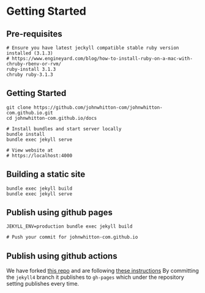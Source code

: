 # Getting Started

## Pre-requisites

```
# Ensure you have latest jeckyll compatible stable ruby version installed (3.1.3)
# https://www.engineyard.com/blog/how-to-install-ruby-on-a-mac-with-chruby-rbenv-or-rvm/
ruby-install 3.1.3
chruby ruby-3.1.3
```
## Getting Started
```
git clone https://github.com/johnwhitton-com/johnwhitton-com.github.io.git
cd johnwhitton-com.github.io/docs

# Install bundles and start server locally
bundle install
bundle exec jekyll serve

# View website at 
# https://localhost:4000
```

## Building a static site
```
bundle exec jekyll build
bundle exec jekyll serve
```

## Publish using github pages 
```
JEKYLL_ENV=production bundle exec jekyll build

# Push your commit for johnwhitton-com.github.io 
```

## Publish using github actions
We have forked [this repo](https://github.com/johnwhitton-com/jekyll4-deploy-gh-pages) and are following [these instructions](https://github.com/marketplace/actions/jekyll-4-build-deploy)
By committing the `jekyll4` branch it publishes to `gh-pages` which under the repository setting publishes every time.

